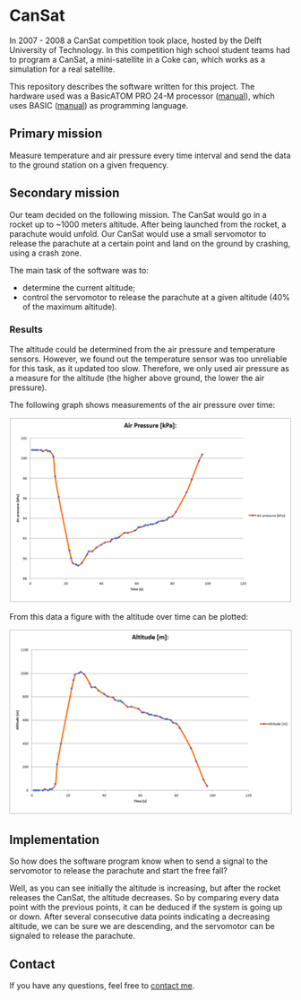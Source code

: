 # CanSat

In 2007 - 2008 a CanSat competition took place, hosted by the Delft University of Technology.
In this competition high school student teams had to program a CanSat, a mini-satellite in a Coke can,
which works as a simulation for a real satellite.

This repository describes the software written for this project. The hardware used was a 
BasicATOM PRO 24-M processor ([manual](./BasicATOM/AtomPro24M.pdf)), which uses 
BASIC ([manual](./BasicATOM/atompro_7200.pdf)) as programming language.

## Primary mission
Measure temperature and air pressure every time interval and send the data to the ground station on a 
given frequency.

## Secondary mission
Our team decided on the following mission. The CanSat would go in a rocket up to ~1000 meters altitude.
After being launched from the rocket, a parachute would unfold. Our CanSat would use a small servomotor
to release the parachute at a certain point and land on the ground by crashing, using a crash zone.

The main task of the software was to:
- determine the current altitude;
- control the servomotor to release the parachute at a given altitude (40% of the maximum altitude).

### Results
The altitude could be determined from the air pressure and temperature sensors. However, we found out the
temperature sensor was too unreliable for this task, as it updated too slow. Therefore, we only used air pressure
as a measure for the altitude (the higher above ground, the lower the air pressure).

The following graph shows measurements of the air pressure over time:

![data](./images/air_pressure.png)

From this data a figure with the altitude over time can be plotted:

![data](./images/altitude.png)

## Implementation
So how does the software program know when to send a signal to the servomotor to release the parachute and start
the free fall?

Well, as you can see initially the altitude is increasing, but after the rocket releases the CanSat, the altitude
decreases. So by comparing every data point with the previous points, it can be deduced if the system is going up
or down. After several consecutive data points indicating a decreasing altitude, we can be sure we are descending,
 and the servomotor can be signaled to release the parachute.


## Contact
If you have any questions, feel free to [contact me](https://www.linkedin.com/in/benjaminkomen/).